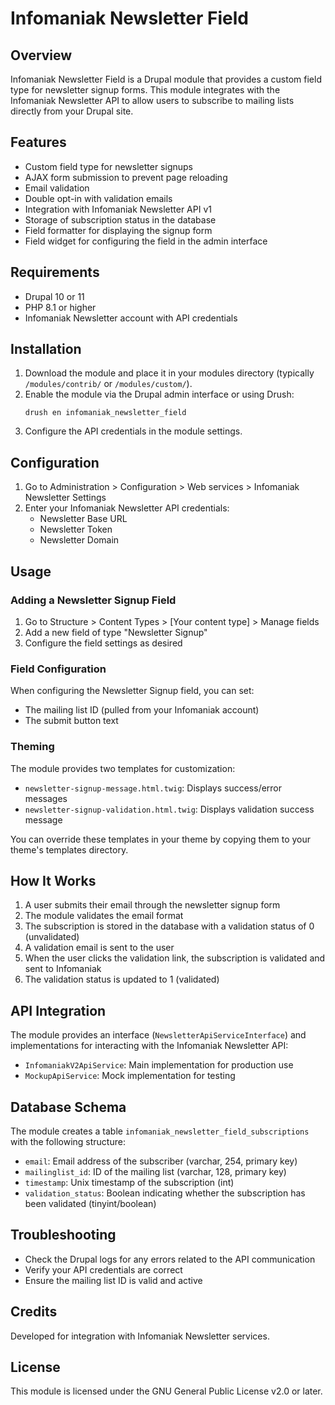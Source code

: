 # Infomaniak Newsletter Field

## Overview
Infomaniak Newsletter Field is a Drupal module that provides a custom field type for newsletter signup forms. This module integrates with the Infomaniak Newsletter API to allow users to subscribe to mailing lists directly from your Drupal site.

## Features
- Custom field type for newsletter signups
- AJAX form submission to prevent page reloading
- Email validation
- Double opt-in with validation emails
- Integration with Infomaniak Newsletter API v1
- Storage of subscription status in the database
- Field formatter for displaying the signup form
- Field widget for configuring the field in the admin interface

## Requirements
- Drupal 10 or 11
- PHP 8.1 or higher
- Infomaniak Newsletter account with API credentials

## Installation
1. Download the module and place it in your modules directory (typically `/modules/contrib/` or `/modules/custom/`).
2. Enable the module via the Drupal admin interface or using Drush:
   ```
   drush en infomaniak_newsletter_field
   ```
3. Configure the API credentials in the module settings.

## Configuration
1. Go to Administration > Configuration > Web services > Infomaniak Newsletter Settings
2. Enter your Infomaniak Newsletter API credentials:
   - Newsletter Base URL
   - Newsletter Token
   - Newsletter Domain

## Usage

### Adding a Newsletter Signup Field
1. Go to Structure > Content Types > [Your content type] > Manage fields
2. Add a new field of type "Newsletter Signup"
3. Configure the field settings as desired

### Field Configuration
When configuring the Newsletter Signup field, you can set:
- The mailing list ID (pulled from your Infomaniak account)
- The submit button text

### Theming
The module provides two templates for customization:
- `newsletter-signup-message.html.twig`: Displays success/error messages
- `newsletter-signup-validation.html.twig`: Displays validation success message

You can override these templates in your theme by copying them to your theme's templates directory.

## How It Works
1. A user submits their email through the newsletter signup form
2. The module validates the email format
3. The subscription is stored in the database with a validation status of 0 (unvalidated)
4. A validation email is sent to the user
5. When the user clicks the validation link, the subscription is validated and sent to Infomaniak
6. The validation status is updated to 1 (validated)

## API Integration
The module provides an interface (`NewsletterApiServiceInterface`) and implementations for interacting with the Infomaniak Newsletter API:
- `InfomaniakV2ApiService`: Main implementation for production use
- `MockupApiService`: Mock implementation for testing

## Database Schema
The module creates a table `infomaniak_newsletter_field_subscriptions` with the following structure:
- `email`: Email address of the subscriber (varchar, 254, primary key)
- `mailinglist_id`: ID of the mailing list (varchar, 128, primary key)
- `timestamp`: Unix timestamp of the subscription (int)
- `validation_status`: Boolean indicating whether the subscription has been validated (tinyint/boolean)

## Troubleshooting
- Check the Drupal logs for any errors related to the API communication
- Verify your API credentials are correct
- Ensure the mailing list ID is valid and active

## Credits
Developed for integration with Infomaniak Newsletter services.

## License
This module is licensed under the GNU General Public License v2.0 or later.
